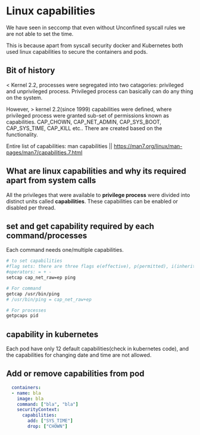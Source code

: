 # Linux capabilities

We have seen in seccomp that even without Unconfined syscall rules we are not able to set the time.

This is because apart from syscall security docker and Kubernetes both used linux capabilities to secure the containers and pods.

## Bit of history

< Kernel 2.2, processes were segregated into two catagories: privileged and unprivileged process. Privileged process can basically can do any thing on the system.

However, > kernel 2.2(since 1999) capabilities were defined, where privileged process were granted sub-set of permissions known as capabilities. CAP_CHOWN, CAP_NET_ADMIN, CAP_SYS_BOOT, CAP_SYS_TIME, CAP_KILL etc.. There are created based on the functionality.

Entire list of capabilities: man capabilities || https://man7.org/linux/man-pages/man7/capabilities.7.html

## What are linux capabilities and why its required apart from system calls

All the privileges that were available to **privilege process** were divided into distinct units called **capabilities**. These capabilities can be enabled or disabled per thread.

## set and get capability required by each command/processes

Each command needs one/multiple capabilities.

```sh
# to set capabilities
#flag sets: there are three flags e(effective), p(permitted), i(inherited)
#operators: = + -
setcap cap_net_raw=ep ping 

# For command
getcap /usr/bin/ping
# /usr/bin/ping = cap_net_raw+ep

# For processes
getpcaps pid
```

## capability in kubernetes

Each pod have only 12 default capabilities(check in kubernetes code), and the capabilities for changing date and time are not allowed.

## Add or remove capabilities from pod

```yaml
  containers:
  - name: bla
    image: bla
    command: ["bla", "bla"]
    securityContext:
      capabilities:
        add: ["SYS_TIME"]
        drop: ["CHOWN"]
```

